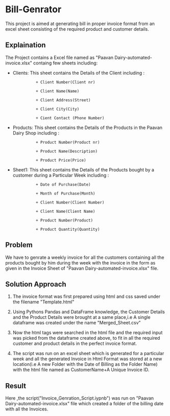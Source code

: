 # Bill-Genrator
This project is aimed at generating bill in proper invoice format from an excel sheet consisting of the required product and customer details.

## Explaination

The Project contains a Excel file named as "Paavan Dairy-automated-invoice.xlsx" containg few sheets including:

+ Clients: This sheet contains the Details of the Client including :

                + Client Number(Client nr)
                
                + Client Name(Name)
                
                + Client Address(Street)
                
                + Client City(City)
                
                + Cient Contact (Phone Number)
        
+ Products: This sheet contains the Details of the Products in the Paavan Dairy Shop including :

                + Product Number(Product nr)
                
                + Product Name(Description)
                
                + Product Price(Price)
                
+ Sheet1: This sheet contains the Details of the Products bought by a customer during a Particular Week including :

                + Date of Purchase(Date)
                
                + Month of Purchase(Month)
                
                + Client Number(Client Number)
                
                + Client Name(Client Name)
                
                + Product Number(Product)
                
                + Product Quantity(Quantity)
                
 ## Problem 
 
 We have to genrate a weekly invoice for all the  customers containing all the products bought by him during the week with the invoice in the form as given in the Invoice Sheet of "Paavan Dairy-automated-invoice.xlsx" file.
 
 ## Solution Approach
 
 1. The invoice format was first prepared using html and css saved under the filename "Template.html"
 
 2.   Using Pythons Pandas and DataFrame knowledge, the Customer Details and the Product Details were brought at a same 
      place,i.e A single dataframe was created under the name "Merged_Sheet.csv"
   
 3.  Now the html tags were searched in the html file and the required input was picked from the dataframe created above, to 
      fit in all the required customer and product details in the perfect invoice format.
   
 4.  The script was run on an excel sheet which is generated for a particular week and all the generated Invoice in Html Format
      was stored at a new location(i.e A new Folder with the Date of Billing as the Folder Name) with the html file named as
      CustomerName+A Unique Invoice ID.
  
  
  ## Result
  Here ,the script("Invoice_Genration_Script.iypnb") was run on "Paavan Dairy-automated-invoice.xlsx" file which created a 
  folder of the billing date with all the Invoices.
